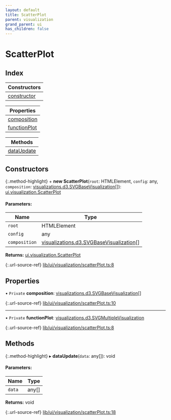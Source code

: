 ```yaml
---
layout: default
title: ScatterPlot
parent: visualization
grand_parent: ui
has_children: false
---
```


# ScatterPlot

## Index

| Constructors |
|-----------|
| [constructor](#constructor) |

| Properties |
|-----------|
| [composition](#composition) |
| [functionPlot](#functionplot) |

| Methods |
|-----------|
| [dataUpdate](#dataupdate) |

## Constructors

{:.method-highlight}
\+ **new ScatterPlot**(`root`: HTMLElement, `config`: any, `composition`: [visualizations.d3.SVGBaseVisualization](../visualizations_d3_svgbasevisualization)[]): [ui.visualization.ScatterPlot](../ui_visualization_scatterplot)

#### Parameters:

Name | Type |
------ | ------ |
`root` | HTMLElement |
`config` | any |
`composition` | [visualizations.d3.SVGBaseVisualization](../visualizations_d3_svgbasevisualization)[] |

**Returns:** [ui.visualization.ScatterPlot](../ui_visualization_scatterplot)

{:.url-source-ref}
[lib/ui/visualization/scatterPlot.ts:8](https://github.com/ascentcore/dataspot/blob/aac35bc/lib/ui/visualization/scatterPlot.ts#L8)

## Properties

• `Private` **composition**: [visualizations.d3.SVGBaseVisualization](../visualizations_d3_svgbasevisualization)[]

{:.url-source-ref}
[lib/ui/visualization/scatterPlot.ts:10](https://github.com/ascentcore/dataspot/blob/aac35bc/lib/ui/visualization/scatterPlot.ts#L10)

___

• `Private` **functionPlot**: [visualizations.d3.SVGMultipleVisualization](../visualizations_d3_svgmultiplevisualization)

{:.url-source-ref}
[lib/ui/visualization/scatterPlot.ts:8](https://github.com/ascentcore/dataspot/blob/aac35bc/lib/ui/visualization/scatterPlot.ts#L8)

## Methods

{:.method-highlight}
▸ **dataUpdate**(`data`: any[]): void

#### Parameters:

Name | Type |
------ | ------ |
`data` | any[] |

**Returns:** void

{:.url-source-ref}
[lib/ui/visualization/scatterPlot.ts:18](https://github.com/ascentcore/dataspot/blob/aac35bc/lib/ui/visualization/scatterPlot.ts#L18)
